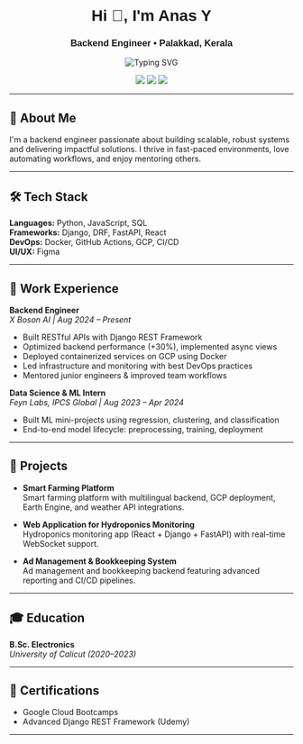 <h1 align="center" style="font-family:Poppins, sans-serif;">Hi 👋, I'm Anas Y</h1>
<h3 align="center" style="font-family:Poppins, sans-serif;">Backend Engineer • Palakkad, Kerala</h3>

<p align="center">
  <img src="https://readme-typing-svg.demolab.com?font=Poppins&weight=600&pause=1000&color=1DC2FF&center=true&vCenter=true&width=435&lines=Django+%7C+DRF+%7C+FastAPI+%7C+React;DevOps%7C+Docker+%7C+GCP+%7C+CI%2FCD;Mentor+%7C+Team+Player" alt="Typing SVG" />
</p>

<p align="center">
  <a href="https://linkedin.com/in/anasyounus"><img src="https://img.shields.io/badge/LinkedIn-blue?logo=linkedin&style=flat-square"></a>
  <a href="https://github.com/getwithanas"><img src="https://img.shields.io/badge/GitHub-black?logo=github&style=flat-square"></a>
  <a href="mailto:anasyounus36@gmail.com"><img src="https://img.shields.io/badge/Email-red?logo=gmail&style=flat-square"></a>
</p>

---

## 🚀 About Me

I'm a backend engineer passionate about building scalable, robust systems and delivering impactful solutions. I thrive in fast-paced environments, love automating workflows, and enjoy mentoring others.

---

## 🛠️ Tech Stack

**Languages:** Python, JavaScript, SQL  
**Frameworks:** Django, DRF, FastAPI, React  
**DevOps:** Docker, GitHub Actions, GCP, CI/CD  
**UI/UX:** Figma

---

## 💼 Work Experience

**Backend Engineer**  
_X Boson AI | Aug 2024 – Present_  
- Built RESTful APIs with Django REST Framework  
- Optimized backend performance (+30%), implemented async views  
- Deployed containerized services on GCP using Docker  
- Led infrastructure and monitoring with best DevOps practices  
- Mentored junior engineers & improved team workflows  

**Data Science & ML Intern**  
_Feyn Labs, IPCS Global | Aug 2023 – Apr 2024_  
- Built ML mini-projects using regression, clustering, and classification  
- End-to-end model lifecycle: preprocessing, training, deployment  

---

## 🌱 Projects

- **Smart Farming Platform**  
  Smart farming platform with multilingual backend, GCP deployment, Earth Engine, and weather API integrations.

- **Web Application for Hydroponics Monitoring**  
  Hydroponics monitoring app (React + Django + FastAPI) with real-time WebSocket support.

- **Ad Management \& Bookkeeping System**  
  Ad management and bookkeeping backend featuring advanced reporting and CI/CD pipelines.
---

## 🎓 Education

**B.Sc. Electronics**  
_University of Calicut (2020–2023)_

---

## 🏅 Certifications

- Google Cloud Bootcamps  
- Advanced Django REST Framework (Udemy)

---

<!--
**getwithanas/getwithanas** is a ✨ special ✨ repository because its `README.md` (this file) appears on your GitHub profile.
-->
